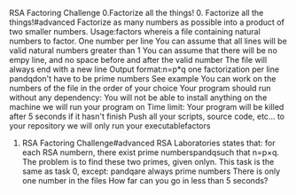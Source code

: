 RSA Factoring Challenge
0.Factorize all the things!
0. Factorize all the things!#advanced
Factorize as many numbers as possible into a product of two smaller numbers.
Usage:factors <file>
where<file>is a file containing natural numbers to factor.
One number per line
You can assume that all lines will be valid natural numbers greater than 1
You can assume that there will be no empy line, and no space before and after the valid number
The file will always end with a new line
Output format:n=p*q
one factorization per line
pandqdon't have to be prime numbers
See example
You can work on the numbers of the file in the order of your choice
Your program should run without any dependency: You will not be able to install anything on the machine we will run your program on
Time limit: Your program will be killed after 5 seconds if it hasn't finish
Push all your scripts, source code, etc... to your repository
we will only run your executablefactors
1. RSA Factoring Challenge#advanced
RSA Laboratories states that: for each RSA numbern, there exist prime numberspandqsuch that
n=p×q. The problem is to find these two primes, given onlyn.
This task is the same as task 0, except:
pandqare always prime numbers
There is only one number in the files
How far can you go in less than 5 seconds?
